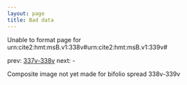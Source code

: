 ```yaml
---
layout: page
title: Bad data
---
```


Unable to format page for urn:cite2:hmt:msB.v1:338v#urn:cite2:hmt:msB.v1:339v#

prev: [337v-338v](../337v-338v/) next: -

Composite image not yet made for bifolio spread 338v-339v

